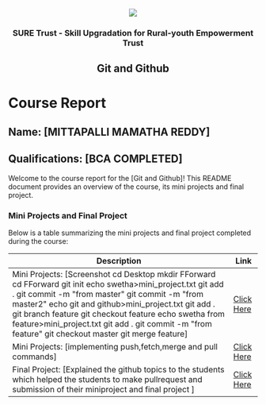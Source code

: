 <!-- PROJECT LOGO -->
<br />

<div align="center">
   <img src='https://user-images.githubusercontent.com/73131499/166115643-d3187f47-d38f-41b2-ae42-5ecbbc60de14.png' />


<h3 align="center">SURE Trust - Skill Upgradation for Rural-youth Empowerment Trust</h3>
  <h2> Git and Github </h2>
</div>

# Course Report

## Name: [MITTAPALLI MAMATHA REDDY]

## Qualifications: [BCA COMPLETED]

Welcome to the course report for the [Git and Github]! This README document provides an overview of the course, its mini projects and final project.

### Mini Projects and Final Project

Below is a table summarizing the mini projects and final project completed during the course:

| Description                               | Link                                    |
|-------------------------------------------|-----------------------------------------|
| Mini Projects: [Screenshot cd Desktop mkdir FForward cd FForward git init echo swetha>mini_project.txt git add . git commit -m "from master" git commit -m "from master2" echo git and github>mini_project.txt git add . git branch feature git checkout feature echo swetha from feature>mini_project.txt git add . git commit -m "from feature" git checkout master git merge feature]     | [Click Here](https://github.com/sure-trust/G1_Git_and_GitHub/tree/main/Mini%20Projects/Mamatha)                         |
| Mini Projects: [implementing push,fetch,merge and pull commands]     | [Click Here](https://github.com/sure-trust/G1_Git_and_GitHub/blob/main/Mini%20Projects/Mamatha/Mini_project2.md)                         |
| Final Project: [Explained the  github topics to the students which helped the students to make pullrequest and submission of their miniproject and final project ]     | [Click Here](https://github.com/sure-trust/G1_Git_and_GitHub/tree/main/Final%20Capstone%20Project/Mamatha)                         |

